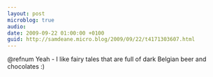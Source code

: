 ```yaml
---
layout: post
microblog: true
audio: 
date: 2009-09-22 01:00:00 +0100
guid: http://samdeane.micro.blog/2009/09/22/t4171303607.html
---
```

@refnum Yeah - I like fairy tales that are full of dark Belgian beer and chocolates :)
